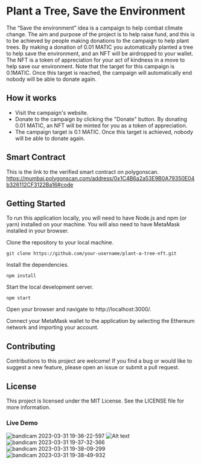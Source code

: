 # Plant a Tree, Save the Environment
The “Save the environment” idea is a campaign to help combat climate change. The aim and purpose of the project is to help raise fund, and this is to be achieved by people making donations to the campaign to help plant trees. By making a donation of 0.01 MATIC you automatically planted a tree to help save the environment, and an NFT will be airdropped to your wallet. The NFT is a token of appreciation for your act of kindness in a move to help save our environment. Note that the target for this campaign is 0.1MATIC. Once this target is reached, the campaign will automatically end nobody will be able to donate again.

## How it works

- Visit the campaign's website.
- Donate to the campaign by clicking the "Donate" button. By donating 0.01 MATIC, an NFT will be minted for you as a token of appreciation.
- The campaign target is 0.1 MATIC. Once this target is achieved, nobody will be able to donate again.


## Smart Contract
This is the link to the verified smart contract on polygonscan. https://mumbai.polygonscan.com/address/0x1C4B6a2a53E9B0A79350E04b326112CF3122Ba16#code


## Getting Started
To run this application locally, you will need to have Node.js and npm (or yarn) installed on your machine. You will also need to have MetaMask installed in your browser.

Clone the repository to your local machine.

```
git clone https://github.com/your-username/plant-a-tree-nft.git
```

Install the dependencies.

```
npm install
```

Start the local development server.

```
npm start
```

Open your browser and navigate to http://localhost:3000/.

Connect your MetaMask wallet to the application by selecting the Ethereum network and importing your account.

## Contributing
Contributions to this project are welcome! If you find a bug or would like to suggest a new feature, please open an issue or submit a pull request.

## License
This project is licensed under the MIT License. See the LICENSE file for more information.

### Live Demo 


![bandicam 2023-03-31 19-36-22-597](https://user-images.githubusercontent.com/74817012/229204336-71c3b0fb-b834-4de4-9b32-6d57218cff96.jpg)
![Alt text](../../Desktop/frontpage.jpg)
![bandicam 2023-03-31 19-37-32-366](https://user-images.githubusercontent.com/74817012/229204339-18e5bb02-01ff-46f5-9f02-8e27ecb199bc.jpg)
![bandicam 2023-03-31 19-38-09-299](https://user-images.githubusercontent.com/74817012/229204348-2f8ffc2d-f023-4700-bd69-a6a288f92262.jpg)
![bandicam 2023-03-31 19-38-49-932](https://user-images.githubusercontent.com/74817012/229204353-7f20ae53-0431-432f-8f55-debc3ee894dc.jpg)


